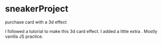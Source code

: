 # sneakerProject
purchase card with a 3d effect

I followed a tutorial to make this 3d card effect. I added a little extra . Mostly vanilla JS practice. 
